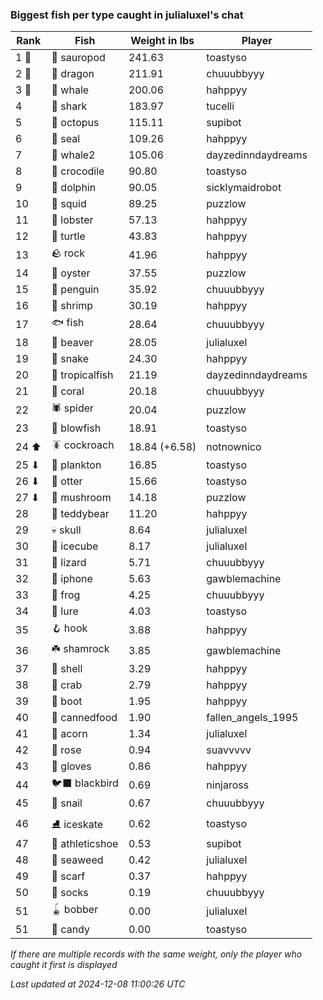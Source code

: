 ### Biggest fish per type caught in julialuxel's chat
| Rank | Fish | Weight in lbs | Player |
|------|--------|-----------|---------|
| 1 🥇  | 🦕 sauropod | 241.63 | toastyso |
| 2 🥈  | 🐉 dragon | 211.91 | chuuubbyyy |
| 3 🥉  | 🐳 whale | 200.06 | hahppyy |
| 4  | 🦈 shark | 183.97 | tucelli |
| 5  | 🐙 octopus | 115.11 | supibot |
| 6  | 🦭 seal | 109.26 | hahppyy |
| 7  | 🐋 whale2 | 105.06 | dayzedinndaydreams |
| 8  | 🐊 crocodile | 90.80 | toastyso |
| 9  | 🐬 dolphin | 90.05 | sicklymaidrobot |
| 10  | 🦑 squid | 89.25 | puzzlow |
| 11  | 🦞 lobster | 57.13 | hahppyy |
| 12  | 🐢 turtle | 43.83 | hahppyy |
| 13  | 🪨 rock | 41.96 | hahppyy |
| 14  | 🦪 oyster | 37.55 | puzzlow |
| 15  | 🐧 penguin | 35.92 | chuuubbyyy |
| 16  | 🦐 shrimp | 30.19 | hahppyy |
| 17  | 🐟 fish | 28.64 | chuuubbyyy |
| 18  | 🦫 beaver | 28.05 | julialuxel |
| 19  | 🐍 snake | 24.30 | hahppyy |
| 20  | 🐠 tropicalfish | 21.19 | dayzedinndaydreams |
| 21  | 🪸 coral | 20.18 | chuuubbyyy |
| 22  | 🕷️ spider | 20.04 | puzzlow |
| 23  | 🐡 blowfish | 18.91 | toastyso |
| 24 ⬆ | 🪳 cockroach | 18.84 (+6.58) | notnownico |
| 25 ⬇ | 🦠 plankton | 16.85 | toastyso |
| 26 ⬇ | 🦦 otter | 15.66 | toastyso |
| 27 ⬇ | 🍄 mushroom | 14.18 | puzzlow |
| 28  | 🧸 teddybear | 11.20 | hahppyy |
| 29  | 💀 skull | 8.64 | julialuxel |
| 30  | 🧊 icecube | 8.17 | julialuxel |
| 31  | 🦎 lizard | 5.71 | chuuubbyyy |
| 32  | 📱 iphone | 5.63 | gawblemachine |
| 33  | 🐸 frog | 4.25 | chuuubbyyy |
| 34  | 🎏 lure | 4.03 | toastyso |
| 35  | 🪝 hook | 3.88 | hahppyy |
| 36  | ☘️ shamrock | 3.85 | gawblemachine |
| 37  | 🐚 shell | 3.29 | hahppyy |
| 38  | 🦀 crab | 2.79 | hahppyy |
| 39  | 👢 boot | 1.95 | hahppyy |
| 40  | 🥫 cannedfood | 1.90 | fallen_angels_1995 |
| 41  | 🌰 acorn | 1.34 | julialuxel |
| 42  | 🌹 rose | 0.94 | suavvvvv |
| 43  | 🧤 gloves | 0.86 | hahppyy |
| 44  | 🐦‍⬛ blackbird | 0.69 | ninjaross |
| 45  | 🐌 snail | 0.67 | chuuubbyyy |
| 46  | ⛸️ iceskate | 0.62 | toastyso |
| 47  | 👟 athleticshoe | 0.53 | supibot |
| 48  | 🌿 seaweed | 0.42 | julialuxel |
| 49  | 🧣 scarf | 0.37 | hahppyy |
| 50  | 🧦 socks | 0.19 | chuuubbyyy |
| 51  | 🪀 bobber | 0.00 | julialuxel |
| 51  | 🍬 candy | 0.00 | toastyso |

_If there are multiple records with the same weight, only the player who caught it first is displayed_

_Last updated at 2024-12-08 11:00:26 UTC_